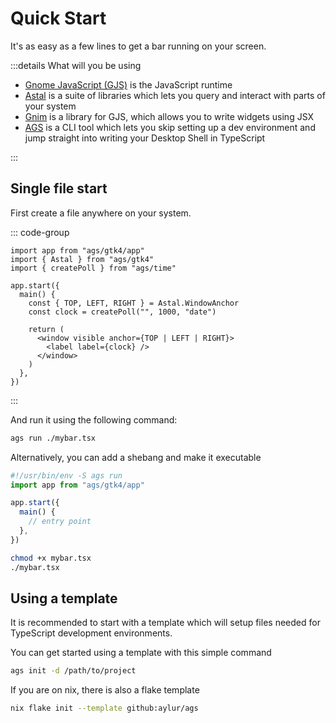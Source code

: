 # Quick Start

It's as easy as a few lines to get a bar running on your screen.

:::details What will you be using

- [Gnome JavaScript (GJS)](https://gjs.guide/) is the JavaScript runtime
- [Astal](https://aylur.github.io/astal/) is a suite of libraries which lets you
  query and interact with parts of your system
- [Gnim](https://aylur.github.io/gnim/) is a library for GJS, which allows you
  to write widgets using JSX
- [AGS](https://aylur.github.io/ags/) is a CLI tool which lets you skip setting
  up a dev environment and jump straight into writing your Desktop Shell in
  TypeScript

:::

## Single file start

First create a file anywhere on your system.

::: code-group

```tsx [<i class="devicon-typescript-plain"></i> mybar.tsx]
import app from "ags/gtk4/app"
import { Astal } from "ags/gtk4"
import { createPoll } from "ags/time"

app.start({
  main() {
    const { TOP, LEFT, RIGHT } = Astal.WindowAnchor
    const clock = createPoll("", 1000, "date")

    return (
      <window visible anchor={TOP | LEFT | RIGHT}>
        <label label={clock} />
      </window>
    )
  },
})
```

:::

And run it using the following command:

```sh
ags run ./mybar.tsx
```

Alternatively, you can add a shebang and make it executable

```ts [mybar.tsx]
#!/usr/bin/env -S ags run
import app from "ags/gtk4/app"

app.start({
  main() {
    // entry point
  },
})
```

```sh
chmod +x mybar.tsx
./mybar.tsx
```

## Using a template

It is recommended to start with a template which will setup files needed for
TypeScript development environments.

You can get started using a template with this simple command

```sh
ags init -d /path/to/project
```

If you are on nix, there is also a flake template

```sh
nix flake init --template github:aylur/ags
```
